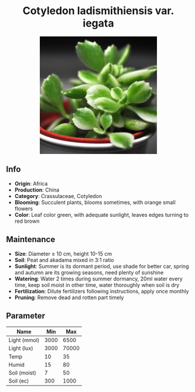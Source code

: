 <h1 align='center'>Cotyledon ladismithiensis var. iegata</h1>
<p align="center">
    <img 
        align='center'
        width='320'
        src="../images/cotyledon ladismithiensis var iegata.png" 
        alt='Cotyledon ladismithiensis var. iegata' />
</p>

## Info

 - **Origin**: Africa
 - **Production**: China
 - **Category**: Crassulaceae, Cotyledon
 - **Blooming**: Succulent plants, blooms sometimes, with orange small flowers
 - **Color**: Leaf color green, with adequate sunlight, leaves edges turning to red brown

## Maintenance

 - **Size**: Diameter ≥ 10 cm, height 10-15 cm
 - **Soil**: Peat and akadama mixed in 3:1 ratio
 - **Sunlight**: Summer is its dormant period, use shade for better car, spring and autumn are its growing seasons, need plenty of sunshine
 - **Watering**: Water 2 times during summer dormancy, 20ml water every time, keep soil moist in other time, water thoroughly when soil is dry
 - **Fertilization**: Dilute fertilizers following instructions, apply once monthly
 - **Pruning**: Remove dead and rotten part timely

## Parameter

| Name         | Min  | Max   |
|--------------|------|-------|
| Light (mmol) | 3000 | 6500  |
| Light (lux)  | 3000 | 70000 |
| Temp         | 10    | 35    |
| Humid        | 15   | 80    |
| Soil (moist) | 7   | 50    |
| Soil (ec)    | 300  | 1000  |